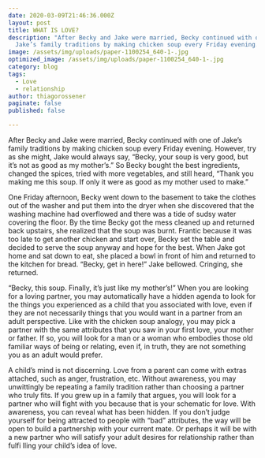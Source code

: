 ```yaml
---
date: 2020-03-09T21:46:36.000Z
layout: post
title: WHAT IS LOVE?
description: "After Becky and Jake were married, Becky continued with one of
  Jake’s family traditions by making chicken soup every Friday evening. "
image: /assets/img/uploads/paper-1100254_640-1-.jpg
optimized_image: /assets/img/uploads/paper-1100254_640-1-.jpg
category: blog
tags:
  - Love
  - relationship
author: thiagorossener
paginate: false
published: false

---
```

After Becky and Jake were married, Becky continued with one of Jake’s family traditions by making chicken soup every Friday evening. However, try as she might, Jake would always say, “Becky, your soup is very good, but it’s not as good as my mother’s.”
So Becky bought the best ingredients, changed the spices, tried with more vegetables, and still heard, “Thank you  making me this soup. If only it were as good as my mother used to make.”


One Friday afternoon, Becky went down to the basement to take the clothes out of the washer and put them into the dryer when she discovered that the washing machine had overflowed and there was a tide of sudsy water covering the floor.
By the time Becky got the mess cleaned up and returned back upstairs, she realized that the soup was burnt. Frantic because it was too late to get another chicken and
start over, Becky set the table and decided to serve the soup anyway and hope for the best. When Jake got home and sat down to eat, she placed a bowl in front of him and returned to the kitchen for bread. “Becky, get in here!” Jake bellowed. Cringing, she returned.


“Becky, this soup. Finally, it’s just like my mother’s!” When you are looking for a loving partner, you may automatically have a hidden agenda to look for the things you
experienced as a child that you associated with love, even if they are not necessarily things that you would want in a partner from an adult  perspective. Like with the chicken soup analogy, you may pick a partner with the same attributes that you saw in your first love, your mother or father. If so, you will look for a man or a woman who embodies those old familiar ways of being or relating, even if, in truth, they are not something you as an adult would prefer.

 A child’s mind is not discerning. Love from a parent can
come with extras attached, such as anger, frustration, etc. Without awareness, you may unwittingly be repeating a family tradition rather than choosing a partner who truly fits. If you grew up in a family that argues, you will look for a partner who will fight with you because that is your schematic for love. With awareness, you can reveal what has been hidden. If you don’t judge yourself for being attracted to people with  “bad” attributes, the way will be open to build a partnership with your current mate. Or perhaps it will be with a new partner who will satisfy your adult desires for relationship rather
than fulfi lling your child’s idea of love.